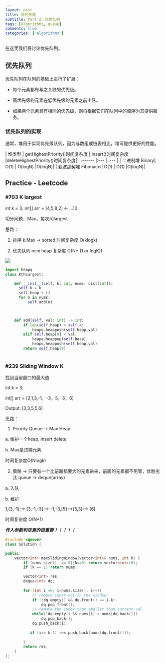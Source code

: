 ```yaml
---
layout: post
title: 队列专题
subtitle: Part 2：优先队列
tags: [algorithms, queue]
comments: true
categories: ['algorithms']
---
```


在这里我们将讨论优先队列。


## 优先队列


优先队列在队列的基础上进行了扩展：


* 每个元素都有与之关联的优先级。 

* 高优先级的元素在低优先级的元素之前出队。

* 如果两个元素具有相同的优先级，则将根据它们在队列中的顺序为其提供服务。


### 优先队列的实现

通常，堆用于实现优先级队列，因为与数组或链表相比，堆可提供更好的性能。


| 堆类型 | getHighestPriority()时间复杂度 | insert()时间复杂度 |deleteHighestPriority()时间复杂度|
| :------ |:--- | :--- |
| 二进制堆 Binary| O(1) | O(logN) |O(logN)|
| 斐波那契堆 Fibonacci| O(1) | O(1) |O(logN)|


## Practice - Leetcode
	

###  #703 K largest 
int k = 3;
int[] arr = [4,5,8,2] <- ...10

切分问题，Max，每次问largest


思路：


1. 排序 k.Max -> sorted 时间复杂度 O(klogk)

2. 优先队列 mini heap 复杂度 O(N* (1 or logK))  

![](/img/heap.001.png)

``` python
import heapq
class KthLargest:

    def __init__(self, k: int, nums: List[int]):
      self.k = k
      self.heap = []
      for n in nums:
          self.add(n) 

        

    def add(self, val: int) -> int:
        if len(self.heap) < self.k:
            heapq.heappush(self.heap,val)
        elif self.heap[0] < val:
            heapq.heappop(self.heap)
            heapq.heappush(self.heap,val)
        return self.heap[0]
	
```
        



###  #239 Sliding Window K  
找到当前窗口的最大值

int k = 3;

int[] arr = [3,1,3,-1，-3，5，3，6] 

Output: [3,3,5,5,6]


思路：

1. Priority Queue -> Max Heap  

a. 维护一个heap, insert delete

b. Max是顶端元素 

时间复杂度O(Nlogk)

2. 策略 -> 只要有一个比前面都要大的元素进来，前面的元素都不用管，优胜劣汰
queue -> deque(array)

a. 入队

b. 维护

1,[3,-1]--> [3,-1,-3]--> -1,-3,[5]-->[5,3]--> [6]

时间复杂度 O(N*1)

***传入参数判空真的很重要！！！！！***


``` c++
#include <queue>
class Solution {

public:
    vector<int> maxSlidingWindow(vector<int>& nums, int k) {
        if (nums.size()  == 0||k==0) return vector<int>(0);
        if (k == 1) return nums;

        vector<int> res;
        deque<int> dq;
        
        for (int i =0; i<nums.size(); i++){
            // remove index not in the window;
            if (!dq.empty() && dq.front() == i-k)
                dq.pop_front();
            // remove the index that smaller than current val
            while(!dq.empty() && nums[i] > nums[dq.back()]) 
                dq.pop_back();
            dq.push_back(i);
            
           if (i>= k-1) res.push_back(nums[dq.front()]);
            
        }
        return res;
    }
};
```
